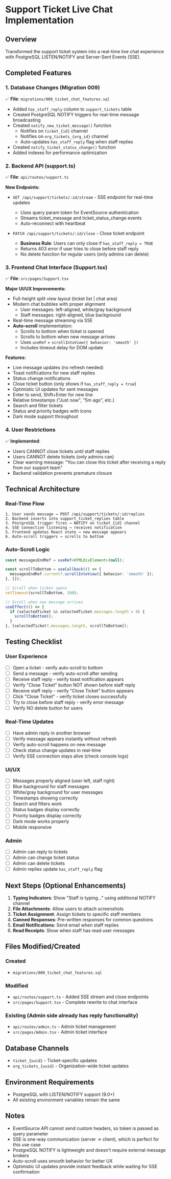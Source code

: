 # Support Ticket Live Chat Implementation

## Overview
Transformed the support ticket system into a real-time live chat experience with PostgreSQL LISTEN/NOTIFY and Server-Sent Events (SSE).

## Completed Features

### 1. Database Changes (Migration 009)
✅ **File**: `migrations/009_ticket_chat_features.sql`

- Added `has_staff_reply` column to `support_tickets` table
- Created PostgreSQL NOTIFY triggers for real-time message broadcasting
- Created `notify_new_ticket_message()` function
  - Notifies on `ticket_{id}` channel
  - Notifies on `org_tickets_{org_id}` channel
  - Auto-updates `has_staff_reply` flag when staff replies
- Created `notify_ticket_status_change()` function
- Added indexes for performance optimization

### 2. Backend API (support.ts)
✅ **File**: `api/routes/support.ts`

**New Endpoints:**
- `GET /api/support/tickets/:id/stream` - SSE endpoint for real-time updates
  - Uses query param token for EventSource authentication
  - Streams ticket_message and ticket_status_change events
  - Auto-reconnect with heartbeat
  
- `PATCH /api/support/tickets/:id/close` - Close ticket endpoint
  - **Business Rule**: Users can only close if `has_staff_reply = TRUE`
  - Returns 403 error if user tries to close before staff reply
  - No delete function for regular users (only admins can delete)

### 3. Frontend Chat Interface (Support.tsx)
✅ **File**: `src/pages/Support.tsx`

**Major UI/UX Improvements:**
- Full-height split view layout (ticket list | chat area)
- Modern chat bubbles with proper alignment
  - User messages: left-aligned, white/gray background
  - Staff messages: right-aligned, blue background
- Real-time message streaming via SSE
- **Auto-scroll** implementation:
  - Scrolls to bottom when ticket is opened
  - Scrolls to bottom when new message arrives
  - Uses `useRef` + `scrollIntoView({ behavior: 'smooth' })`
  - Includes timeout delay for DOM update

**Features:**
- Live message updates (no refresh needed)
- Toast notifications for new staff replies
- Status change notifications
- Close ticket button (only shows if `has_staff_reply = true`)
- Optimistic UI updates for sent messages
- Enter to send, Shift+Enter for new line
- Relative timestamps ("Just now", "5m ago", etc.)
- Search and filter tickets
- Status and priority badges with icons
- Dark mode support throughout

### 4. User Restrictions
✅ **Implemented**:
- Users CANNOT close tickets until staff replies
- Users CANNOT delete tickets (only admins can)
- Clear warning message: "You can close this ticket after receiving a reply from our support team"
- Backend validation prevents premature closure

## Technical Architecture

### Real-Time Flow
```
1. User sends message → POST /api/support/tickets/:id/replies
2. Backend inserts into support_ticket_replies table
3. PostgreSQL trigger fires → NOTIFY on ticket_{id} channel
4. SSE connection listening → receives notification
5. Frontend updates React state → new message appears
6. Auto-scroll triggers → scrolls to bottom
```

### Auto-Scroll Logic
```typescript
const messagesEndRef = useRef<HTMLDivElement>(null);

const scrollToBottom = useCallback(() => {
  messagesEndRef.current?.scrollIntoView({ behavior: 'smooth' });
}, []);

// Scroll when ticket opens
setTimeout(scrollToBottom, 100);

// Scroll when new message arrives
useEffect(() => {
  if (selectedTicket && selectedTicket.messages.length > 0) {
    scrollToBottom();
  }
}, [selectedTicket?.messages.length, scrollToBottom]);
```

## Testing Checklist

### User Experience
- [ ] Open a ticket - verify auto-scroll to bottom
- [ ] Send a message - verify auto-scroll after sending
- [ ] Receive staff reply - verify toast notification appears
- [ ] Verify "Close Ticket" button NOT shown before staff reply
- [ ] Receive staff reply - verify "Close Ticket" button appears
- [ ] Click "Close Ticket" - verify ticket closes successfully
- [ ] Try to close before staff reply - verify error message
- [ ] Verify NO delete button for users

### Real-Time Updates
- [ ] Have admin reply in another browser
- [ ] Verify message appears instantly without refresh
- [ ] Verify auto-scroll happens on new message
- [ ] Check status change updates in real-time
- [ ] Verify SSE connection stays alive (check console logs)

### UI/UX
- [ ] Messages properly aligned (user left, staff right)
- [ ] Blue background for staff messages
- [ ] White/gray background for user messages
- [ ] Timestamps showing correctly
- [ ] Search and filters work
- [ ] Status badges display correctly
- [ ] Priority badges display correctly
- [ ] Dark mode works properly
- [ ] Mobile responsive

### Admin
- [ ] Admin can reply to tickets
- [ ] Admin can change ticket status
- [ ] Admin can delete tickets
- [ ] Admin replies update `has_staff_reply` flag

## Next Steps (Optional Enhancements)

1. **Typing Indicators**: Show "Staff is typing..." using additional NOTIFY channel
2. **File Attachments**: Allow users to attach screenshots
3. **Ticket Assignment**: Assign tickets to specific staff members
4. **Canned Responses**: Pre-written responses for common questions
5. **Email Notifications**: Send email when staff replies
6. **Read Receipts**: Show when staff has read user messages

## Files Modified/Created

### Created
- `migrations/009_ticket_chat_features.sql`

### Modified
- `api/routes/support.ts` - Added SSE stream and close endpoints
- `src/pages/Support.tsx` - Complete rewrite to chat interface

### Existing (Admin side already has reply functionality)
- `api/routes/admin.ts` - Admin ticket management
- `src/pages/Admin.tsx` - Admin ticket interface

## Database Channels

- `ticket_{uuid}` - Ticket-specific updates
- `org_tickets_{uuid}` - Organization-wide ticket updates

## Environment Requirements

- PostgreSQL with LISTEN/NOTIFY support (9.0+)
- All existing environment variables remain the same

## Notes

- EventSource API cannot send custom headers, so token is passed as query parameter
- SSE is one-way communication (server → client), which is perfect for this use case
- PostgreSQL NOTIFY is lightweight and doesn't require external message brokers
- Auto-scroll uses smooth behavior for better UX
- Optimistic UI updates provide instant feedback while waiting for SSE confirmation
